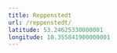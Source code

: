 ```yaml
---
title: Reppenstedt
url: /reppenstedt/
latitude: 53.24625330000001
longitude: 10.355841900000001
---
```

